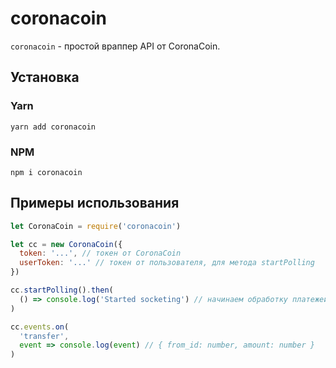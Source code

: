 # coronacoin

`coronacoin` - простой враппер API от CoronaCoin.

## Установка
### Yarn
```
yarn add coronacoin
```

### NPM
```
npm i coronacoin
```

## Примеры использования
```js
let CoronaCoin = require('coronacoin')

let cc = new CoronaCoin({
  token: '...', // токен от CoronaCoin
  userToken: '...' // токен от пользователя, для метода startPolling
})

cc.startPolling().then(
  () => console.log('Started socketing') // начинаем обработку платежей
)

cc.events.on(
  'transfer',
  event => console.log(event) // { from_id: number, amount: number }
)
```